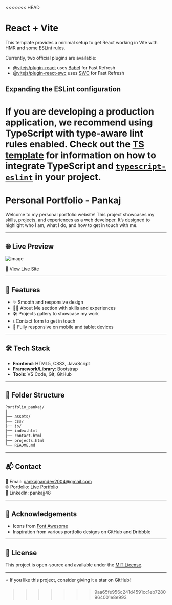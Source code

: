 <<<<<<< HEAD
# React + Vite

This template provides a minimal setup to get React working in Vite with HMR and some ESLint rules.

Currently, two official plugins are available:

- [@vitejs/plugin-react](https://github.com/vitejs/vite-plugin-react/blob/main/packages/plugin-react) uses [Babel](https://babeljs.io/) for Fast Refresh
- [@vitejs/plugin-react-swc](https://github.com/vitejs/vite-plugin-react/blob/main/packages/plugin-react-swc) uses [SWC](https://swc.rs/) for Fast Refresh

## Expanding the ESLint configuration

If you are developing a production application, we recommend using TypeScript with type-aware lint rules enabled. Check out the [TS template](https://github.com/vitejs/vite/tree/main/packages/create-vite/template-react-ts) for information on how to integrate TypeScript and [`typescript-eslint`](https://typescript-eslint.io) in your project.
=======
#                                                                                      Personal Portfolio - Pankaj

Welcome to my personal portfolio website! This project showcases my skills, projects, and experiences as a web developer. It’s designed to highlight who I am, what I do, and how to get in touch with me.

---

## 🌐 Live Preview

![image](https://github.com/user-attachments/assets/82697559-c455-4271-a9ac-0cd27272f331)


🔗 [View Live Site](https://pankajj48.github.io/Portfolio_pankaj/#)

---

## 📌 Features

- ✨ Smooth and responsive design
- 🧑‍💼 About Me section with skills and experiences
- 🛠️ Projects gallery to showcase my work
- 📞 Contact form to get in touch
- 📱 Fully responsive on mobile and tablet devices

---

## 🛠️ Tech Stack

- **Frontend**: HTML5, CSS3, JavaScript
- **Framework/Library**: Bootstrap
- **Tools**: VS Code, Git, GitHub

---

## 📁 Folder Structure

```bash
Portfolio_pankaj/
│
├── assets/               
├── css/                 
├── js/                  
├── index.html             
├── contact.html           
├── projects.html         
└── README.md              
```
---


## 📬 Contact

📧 Email: pankajnamdev2004@gmail.com  
🌐 Portfolio: [Live Portfolio](https://pankajj48.github.io/Portfolio_pankaj/#)  
📱 LinkedIn: pankajj48

---

## 🙏 Acknowledgements

- Icons from [Font Awesome](https://fontawesome.com/)
- Inspiration from various portfolio designs on GitHub and Dribbble

---

## 📄 License

This project is open-source and available under the [MIT License](LICENSE).

---

⭐ If you like this project, consider giving it a star on GitHub!
>>>>>>> 9aa65fe956c241d4591cc1eb7280964001e8e993
